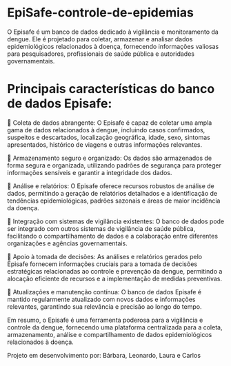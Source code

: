 

# EpiSafe-controle-de-epidemias
 O Episafe é um banco de dados dedicado à vigilância e monitoramento da dengue. Ele é projetado para coletar, armazenar e analisar dados epidemiológicos relacionados à doença, fornecendo informações valiosas para pesquisadores, profissionais de saúde pública e autoridades governamentais.

# Principais características do banco de dados Episafe:

 📌 Coleta de dados abrangente: O Episafe é capaz de coletar uma ampla gama de dados relacionados à dengue, incluindo casos confirmados, suspeitos e descartados, localização geográfica, idade, sexo, sintomas apresentados, histórico de viagens e outras informações relevantes.

 📌 Armazenamento seguro e organizado: Os dados são armazenados de forma segura e organizada, utilizando padrões de segurança para proteger informações sensíveis e garantir a integridade dos dados.

 📌 Análise e relatórios: O Episafe oferece recursos robustos de análise de dados, permitindo a geração de relatórios detalhados e a identificação de tendências epidemiológicas, padrões sazonais e áreas de maior incidência da doença.

 📌 Integração com sistemas de vigilância existentes: O banco de dados pode ser integrado com outros sistemas de vigilância de saúde pública, facilitando o compartilhamento de dados e a colaboração entre diferentes organizações e agências governamentais.

 📌 Apoio à tomada de decisões: As análises e relatórios gerados pelo Episafe fornecem informações cruciais para a tomada de decisões estratégicas relacionadas ao controle e prevenção da dengue, permitindo a alocação eficiente de recursos e a implementação de medidas preventivas.

 📌 Atualizações e manutenção contínua: O banco de dados Episafe é mantido regularmente atualizado com novos dados e informações relevantes, garantindo sua relevância e precisão ao longo do tempo.

  Em resumo, o Episafe é uma ferramenta poderosa para a vigilância e controle da dengue, fornecendo uma plataforma centralizada para a coleta, armazenamento, análise e compartilhamento de dados epidemiológicos relacionados à doença.



Projeto em desenvolvimento por: Bárbara, Leonardo, Laura e Carlos



